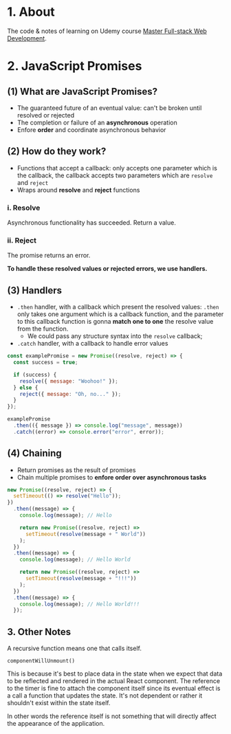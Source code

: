 # 1. About

The code & notes of learning on Udemy course [Master Full-stack Web Development](https://www.udemy.com/course/full-stack/).

# 2. JavaScript Promises

## (1) What are JavaScript Promises?

- The guaranteed future of an eventual value: can't be broken until resolved or rejected
- The completion or failure of an **asynchronous** operation
- Enfore **order** and coordinate asynchronous behavior

## (2) How do they work?

- Functions that accept a callback: only accepts one parameter which is the callback, the callback accepts two parameters which are `resolve` and `reject`
- Wraps around **resolve** and **reject** functions

### i. Resolve

Asynchronous functionality has succeeded. Return a value.

### ii. Reject

The promise returns an error.

**To handle these resolved values or rejected errors, we use **handlers**.**

## (3) Handlers

- `.then` handler, with a callback which present the resolved values: `.then` only takes one argument which is a callback function, and the parameter to this callback function is gonna **match one to one** the resolve value from the function.
  - We could pass any structure syntax into the `resolve` callback;
- `.catch` handler, with a callback to handle error values

```js
const examplePromise = new Promise((resolve, reject) => {
  const success = true;

  if (success) {
    resolve({ message: "Woohoo!" });
  } else {
    reject({ message: "Oh, no..." });
  }
});

examplePromise
  .then(({ message }) => console.log("message", message))
  .catch((error) => console.error("error", error));
```

## (4) Chaining

- Return promises as the result of promises
- Chain multiple promises to **enfore order over asynchronous tasks**

```js
new Promise((resolve, reject) => {
  setTimeout(() => resolve("Hello"));
})
  .then((message) => {
    console.log(message); // Hello

    return new Promise((resolve, reject) =>
      setTimeout(resolve(message + " World"))
    );
  })
  .then((message) => {
    console.log(message); // Hello World

    return new Promise((resolve, reject) =>
      setTimeout(resolve(message + "!!!"))
    );
  })
  .then((message) => {
    console.log(message); // Hello World!!!
  });
```

## 3. Other Notes

A recursive function means one that calls itself.

`componentWillUnmount()`

This is because it's best to place data in the state when we expect that data to be reflected and rendered in the actual React component. The reference to the timer is fine to attach the component itself since its eventual effect is a call a function that updates the state. It's not dependent or rather it shouldn't exist within the state itself.

In other words the reference itself is not something that will directly affect the appearance of the application.
